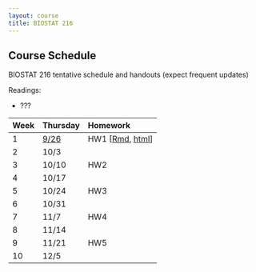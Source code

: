 ```yaml
---
layout: course
title: BIOSTAT 216
---
```


## Course Schedule

BIOSTAT 216 tentative schedule and handouts (expect frequent updates)

Readings:  

* ???  

| Week | Thursday | Homework |
|:-----------|:------------|:------------|
| 1 | [9/26]() | HW1 \[[Rmd](), [html]()\] |
| 2 | 10/3 |  |
| 3 | 10/10 | HW2 |
| 4 | 10/17 | |
| 5 | 10/24 | HW3 |
| 6 | 10/31 | | 
| 7 | 11/7 | HW4 |  
| 8 | 11/14 | |  
| 9 | 11/21 | HW5 |  
| 10 | 12/5 | |  

